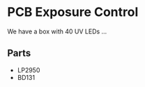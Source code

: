 PCB Exposure Control
====================
We have a box with 40 UV LEDs …

Parts
-----
* LP2950
* BD131
